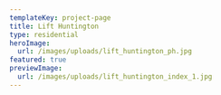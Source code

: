```yaml
---
templateKey: project-page
title: Lift Huntington
type: residential
heroImage:
  url: /images/uploads/lift_huntington_ph.jpg
featured: true
previewImage:
  url: /images/uploads/lift_huntington_index_1.jpg
---
```


